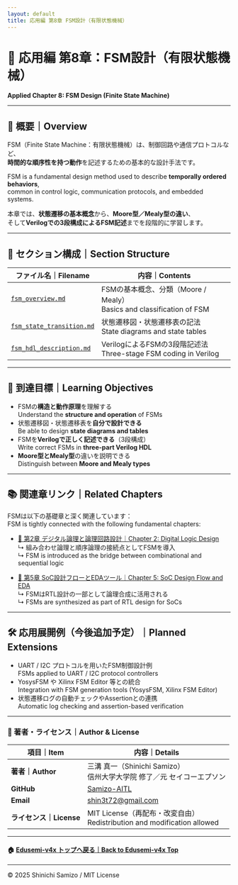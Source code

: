```yaml
---
layout: default
title: 応用編 第8章 FSM設計（有限状態機械）
---
```


# 🔁 応用編 第8章：FSM設計（有限状態機械）  
**Applied Chapter 8: FSM Design (Finite State Machine)**

---

## 📘 概要｜Overview

FSM（Finite State Machine：有限状態機械）は、制御回路や通信プロトコルなど、  
**時間的な順序性を持つ動作**を記述するための基本的な設計手法です。

FSM is a fundamental design method used to describe **temporally ordered behaviors**,  
common in control logic, communication protocols, and embedded systems.

本章では、**状態遷移の基本概念**から、**Moore型／Mealy型の違い**、  
そして**Verilogでの3段構成によるFSM記述**までを段階的に学習します。

---

## 🧩 セクション構成｜Section Structure

| ファイル名｜Filename | 内容｜Contents |
|----------------------|------------------------------|
| [`fsm_overview.md`](fsm_overview.md) | FSMの基本概念、分類（Moore / Mealy）<br>Basics and classification of FSM |
| [`fsm_state_transition.md`](fsm_state_transition.md) | 状態遷移図・状態遷移表の記法<br>State diagrams and state tables |
| [`fsm_hdl_description.md`](fsm_hdl_description.md) | VerilogによるFSMの3段階記述法<br>Three-stage FSM coding in Verilog |

---

## 🎯 到達目標｜Learning Objectives

- FSMの**構造と動作原理**を理解する  
  Understand the **structure and operation** of FSMs  
- 状態遷移図・状態遷移表を**自分で設計できる**  
  Be able to design **state diagrams and tables**  
- FSMを**Verilogで正しく記述できる**（3段構成）  
  Write correct FSMs in **three-part Verilog HDL**  
- **Moore型とMealy型**の違いを説明できる  
  Distinguish between **Moore and Mealy types**

---

## 📚 関連章リンク｜Related Chapters

FSMは以下の基礎章と深く関連しています：  
FSM is tightly connected with the following fundamental chapters:

- [📘 第2章 デジタル論理と論理回路設計｜Chapter 2: Digital Logic Design](../chapter2_comb_logic/README.md)  
  ↳ 組み合わせ論理と順序論理の接続点としてFSMを導入  
  ↳ FSM is introduced as the bridge between combinational and sequential logic  

- [📘 第5章 SoC設計フローとEDAツール｜Chapter 5: SoC Design Flow and EDA](../chapter5_soc_design_flow/README.md)  
  ↳ FSMはRTL設計の一部として論理合成に活用される  
  ↳ FSMs are synthesized as part of RTL design for SoCs

---

## 🛠 応用展開例（今後追加予定）｜Planned Extensions

- UART / I2C プロトコルを用いたFSM制御設計例  
  FSMs applied to UART / I2C protocol controllers  
- YosysFSM や Xilinx FSM Editor 等との統合  
  Integration with FSM generation tools (YosysFSM, Xilinx FSM Editor)  
- 状態遷移ログの自動チェックやAssertionとの連携  
  Automatic log checking and assertion-based verification

---

### 👤 著者・ライセンス｜Author & License

| 項目｜Item | 内容｜Details |
|------------|----------------------------|
| **著者｜Author** | 三溝 真一（Shinichi Samizo）<br>信州大学大学院 修了／元 セイコーエプソン |
| **GitHub** | [Samizo-AITL](https://github.com/Samizo-AITL) |
| **Email** | [shin3t72@gmail.com](mailto:shin3t72@gmail.com) |
| **ライセンス｜License** | MIT License（再配布・改変自由）<br>Redistribution and modification allowed |

---

#### 🏠 [Edusemi-v4x トップへ戻る｜Back to Edusemi-v4x Top](../README.md)

---

© 2025 Shinichi Samizo / MIT License
